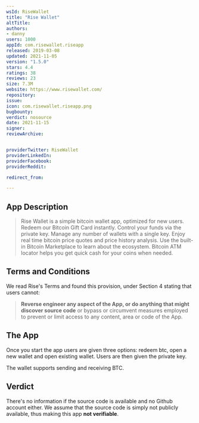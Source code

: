 ```yaml
---
wsId: RiseWallet
title: "Rise Wallet"
altTitle: 
authors:
- danny
users: 1000
appId: com.risewallet.riseapp
released: 2019-03-08
updated: 2021-11-05
version: "1.5.0"
stars: 4.4
ratings: 38
reviews: 23
size: 7.3M
website: https://www.risewallet.com/
repository: 
issue: 
icon: com.risewallet.riseapp.png
bugbounty: 
verdict: nosource
date: 2021-11-15
signer: 
reviewArchive:


providerTwitter: RiseWallet
providerLinkedIn: 
providerFacebook: 
providerReddit: 

redirect_from:

---
```


## App Description

> Rise Wallet is a simple bitcoin wallet app, optimized for new users. Redeem our Bitcoin Gift Card instantly. Control your funds via the private key. Manage any number of wallets with a single key. Enjoy real time bitcoin price quotes and price history analysis. Use the built-in Bitcoin Marketplace to learn about the ecosystem. Bitcoin ATM locator helps you get quick cash for your coins when needed.

## Terms and Conditions

We read Rise's Terms and found this provision, under Section 4 stating that users cannot:

> **Reverse engineer any aspect of the App, or do anything that might discover source code** or bypass or circumvent measures employed to prevent or limit access to any content, area or code of the App.

## The App

Once you start the app users are given three options: redeem btc, open a new wallet and open existing wallet. Users are then given the private key.

The wallet supports sending and receiving BTC.

## Verdict

There's no information if the source code is available and no Github account either. We assume that the source code is simply not publicly available, thus making this app **not verifiable**.

